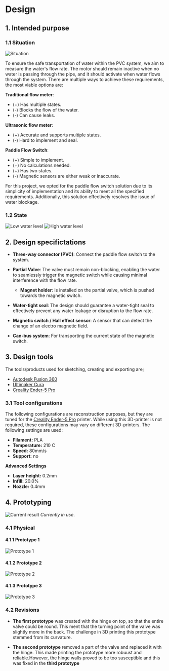 # Design

## 1. Intended purpose 

### 1.1 Situation
![Situation](../resources/images/paddle-flow-switch/pfs-pipe.png)

To ensure the safe transportation of water within the PVC system, we aim to
measure the water's flow rate. The motor should remain inactive when no water
is passing through the pipe, and it should activate when water flows through
the system. There are multiple ways to achieve these requirements, the most
viable options are:

**Traditional flow meter**: <br/>

- (+) Has multiple states. 
- (-) Blocks the flow of the water. 
- (-) Can cause leaks. 

**Ultrasonic flow meter**: <br/>

- (+) Accurate and supports multiple states. 
- (-) Hard to implement and seal. 

**Paddle Flow Switch**: <br/>

- (+) Simple to implement. 
- (+) No calculations needed. 
- (+) Has two states. 
- (-) Magnetic sensors are either weak or inaccurate.

For this project, we opted for the paddle flow switch solution due to its
simplicity of implementation and its ability to meet all the specified
requirements. Additionally, this solution effectively resolves the issue of
water blockage.

### 1.2 State 
![Low water level](../resources/images/paddle-flow-switch/pfs-low-water.png)
![High water level](../resources/images/paddle-flow-switch/pfs-high-water.png)

## 2. Design specifictations
- **Three-way connector (PVC)**: Connect the paddle flow switch to the system.

- **Partial Valve**: The valve must remain non-blocking, enabling the water to
seamlessly trigger the magnetic switch while causing minimal interference with
the flow rate.

    - **Magnet holder**: Is installed on the partial valve, which is pushed
    towards the magnetic switch.

- **Water-tight seal**: The design should guarantee a water-tight seal to effectively prevent any water leakage or disruption to the flow rate.

- **Magnetic switch / Hall effect sensor**: A sensor that can detect the change
of an electro magnetic field.

- **Can-bus system**: For transporting the current state of the magnetic switch.

## 3. Design tools
The tools/products used for sketching, creating and exporting are;

- [Autodesk Fusion 360](https://www.autodesk.eu/products/fusion-360)
- [Ultimaker Cura](https://ultimaker.com/software/ultimaker-cura)
- [Creality Ender-5 Pro](https://www.creality.com/goods-detail/ender-5-pro-3d-printer)

### 3.1 Tool configurations
The following configurations are reconstruction purposes, but they are tuned for the [Creality Ender-5 Pro](https://www.creality.com/goods-detail/ender-5-pro-3d-printer) printer.
While using this 3D-printer is not required, these configurations may vary on
different 3D-printers. The following settings are used:

- **Filament:** PLA
- **Temperature:** 210 C
- **Speed:** 80mm/s
- **Support:** no

**Advanced Settings**

- **Layer height:** 0.2mm
- **Infill:** 20.0%
- **Nozzle:** 0.4mm

## 4. Prototyping
![Current result](../resources/images/paddle-flow-switch/pfs-result.jpg)
*Currently in use*.

### 4.1 Physical

#### 4.1.1 Prototype 1
![Prototype 1](../resources/images/paddle-flow-switch/pfs-prototype-1.png)

#### 4.1.2 Prototype 2
![Prototype 2](../resources/images/paddle-flow-switch/pfs-prototype-2.png)

#### 4.1.3 Prototype 3
![Prototype 3](../resources/images/paddle-flow-switch/pfs-prototype-3.png)

### 4.2 Revisions
- **The first prototype** was created with the hinge on top, so that the entire valve
  could be round. This ment that the turning point of the valve was slightly more in
  the back. The challenge in 3D printing this prototype stemmed from its curvature.

- **The second prototype** removed a part of the valve and replaced it with the hinge.
  This made printing the prototype more robuust and reliable.However, the hinge walls
  proved to be too susceptible and this was fixed in the **third prototype** 